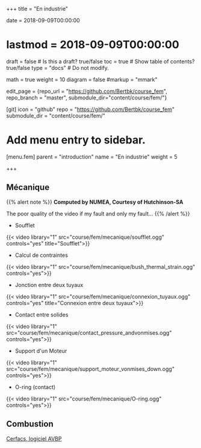 +++
title = "En industrie"

date = 2018-09-09T00:00:00
# lastmod = 2018-09-09T00:00:00

draft = false  # Is this a draft? true/false
toc = true  # Show table of contents? true/false
type = "docs"  # Do not modify.

math = true
weight = 10
diagram = false
#markup = "mmark"

edit_page = {repo_url = "https://github.com/Bertbk/course_fem", repo_branch = "master", submodule_dir="content/course/fem/"}

[git]
  icon = "github"
  repo = "https://github.com/Bertbk/course_fem"
  submodule_dir = "content/course/fem/"


# Add menu entry to sidebar.
[menu.fem]
  parent = "introduction"
  name = "En industrie"
  weight = 5

+++

## Mécanique


{{% alert note %}}
**Computed by NUMEA, Courtesy of Hutchinson-SA**

The poor quality of the video if my fault and only my fault...
{{% /alert %}}


- Soufflet

{{< video library="1" src="course/fem/mecanique/soufflet.ogg" controls="yes" title="Soufflet">}}

- Calcul de contraintes

{{< video library="1" src="course/fem/mecanique/bush_thermal_strain.ogg" controls="yes">}}

- Jonction entre deux tuyaux

{{< video library="1" src="course/fem/mecanique/connexion_tuyaux.ogg" controls="yes" title="Connexion entre deux tuyaux">}}

- Contact entre solides

{{< video library="1" src="course/fem/mecanique/contact_pressure_andvonmises.ogg" controls="yes">}}

- Support d'un Moteur

{{< video library="1" src="course/fem/mecanique/support_moteur_vonmises_down.ogg" controls="yes">}}

- O-ring (contact)

{{< video library="1" src="course/fem/mecanique/O-ring.ogg" controls="yes">}}

## Combustion 

[Cerfacs, logiciel AVBP](https://www.cerfacs.fr/avbp7x/movie.php)

